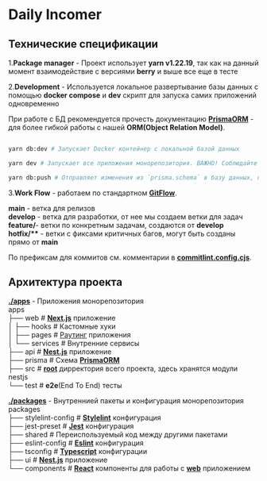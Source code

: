 # Daily Incomer

## Технические спецификации

1.**Package manager** - Проект использует **yarn v1.22.19**, так как на данный момент взаимодействие с версиями **berry** и выше все еще в тесте

2.**Development** - Используется локальное развертывание базы данных с помощью **docker compose** и **dev** скрипт для запуска самих приложений одновременно

При работе с БД рекомендуется прочесть документацию [**PrismaORM**](https://www.prisma.io/) - для более гибкой работы с нашей **ORM(Object Relation Model)**.

```bash

yarn db:dev # Запускает Docker контейнер с локальной базой данных

yarn dev # Запускает все приложения монорепозитория. ВАЖНО! Соблюдайте последовательность запуска в оизбежание ошибок из-за отсутствия БД

yarn db:push # Отправляет изменения из `prisma.schema` в базу данных, прогонять каждый раз, когда меняется схема


```

3.**Work Flow** - работаем по стандартном [**GitFlow**](https://www.atlassian.com/git/tutorials/comparing-workflows/gitflow-workflow#:~:text=What%20is%20Gitflow%3F,lived%20branches%20and%20larger%20commits.).

**main** - ветка для релизов  
**develop** - ветка для разработки, от нее мы создаем ветки для задач  
**feature/**- ветки по конкретным задачам, создаются от **develop**  
**hotfix/\*\*** - ветки с фиксами критичных багов, могут быть созданы прямо от **main**  

По префиксам для коммитов см. комментарии в [**commitlint.config.cjs**](./commitlint.config.cjs).  

## Архитектура проекта

[**./apps**](./apps/) - Приложения монорепозитория  
apps  
├── web # [**Next.js**](https://nextjs.org/docs/) приложение  
│ ├── hooks # Кастомные хуки  
│ ├── pages # [Раутинг](https://nextjs.org/docs/pages/building-your-application/routing/pages-and-layouts) приложения  
│ └── services # Внутренние сервисы  
├── api # [**Nest.js**](https://docs.nestjs.com/) приложение  
├── prisma # Схема [**PrismaORM**](https://www.prisma.io/)  
├── src # [**root**](./apps/api/src/) дирректория всего проекта, здесь хранятся модули nestjs  
└── test # **e2e**(End To End) тесты  

[**./packages**](./packages/) - Внутреннией пакеты и конфигурация монорепозитория  
packages  
├── stylelint-config # [**Stylelint**](https://stylelint.io/) конфигурация  
├── jest-preset # [**Jest**](https://jestjs.io/) конфигурация  
├── shared # Переиспользуемый код между другими пакетами  
├── eslint-config # [**Eslint**](https://eslint.org/) конфигурация  
├── tsconfig # [**Typescript**](https://www.typescriptlang.org/docs/handbook/tsconfig-json.html) конфигурации  
├── ui # [**Nest.js**](https://docs.nestjs.com/) приложение  
└── components # [**React**](https://react.dev/) компоненты для работы с [**web**](./apps/web/) приложением  

